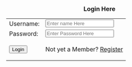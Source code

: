 <html lang="en">
<head>
  <meta charset="UTF-8">
  <meta http-equiv="X-UA-Compatible" content="IE=edge">
  <meta name="viewport" content="width=device-width, initial-scale=1.0">
  <title>Login Page</title>
</head>
<body>
  <center>
  <h3>Login Here</h3>
  <form action="" method="post">
      <table>
        <tr>
          <td>Username:</td>
          <td><input type="text" name="user" placeholder="Enter name Here"></td>
        </tr>
        <tr>
          <td>Password:</td>
          <td><input type="password" name="user_pass" placeholder="Enter Password Here"></td>
        </tr>
        <tr>
           <td><input type="submit" name="submit" value="Login"></td>
           <td><p>Not yet a Member? <a href="register.md">Register</a></p></td>
        </tr>
      </table>
  </form>
  </center>
</body>
</html>